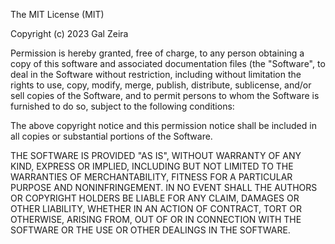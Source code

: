 The MIT License (MIT)

Copyright (c) 2023 Gal Zeira

Permission is hereby granted, free of charge, to any person obtaining a copy of
this software and associated documentation files (the "Software", to deal in the
Software without restriction, including without limitation the rights to use,
copy, modify, merge, publish, distribute, sublicense, and/or sell copies of the
Software, and to permit persons to whom the Software is furnished to do so,
subject to the following conditions:

The above copyright notice and this permission notice shall be included in all
copies or substantial portions of the Software.

THE SOFTWARE IS PROVIDED "AS IS", WITHOUT WARRANTY OF ANY KIND, EXPRESS OR
IMPLIED, INCLUDING BUT NOT LIMITED TO THE WARRANTIES OF MERCHANTABILITY, FITNESS
FOR A PARTICULAR PURPOSE AND NONINFRINGEMENT. IN NO EVENT SHALL THE AUTHORS OR
COPYRIGHT HOLDERS BE LIABLE FOR ANY CLAIM, DAMAGES OR OTHER LIABILITY, WHETHER
IN AN ACTION OF CONTRACT, TORT OR OTHERWISE, ARISING FROM, OUT OF OR IN
CONNECTION WITH THE SOFTWARE OR THE USE OR OTHER DEALINGS IN THE SOFTWARE.
